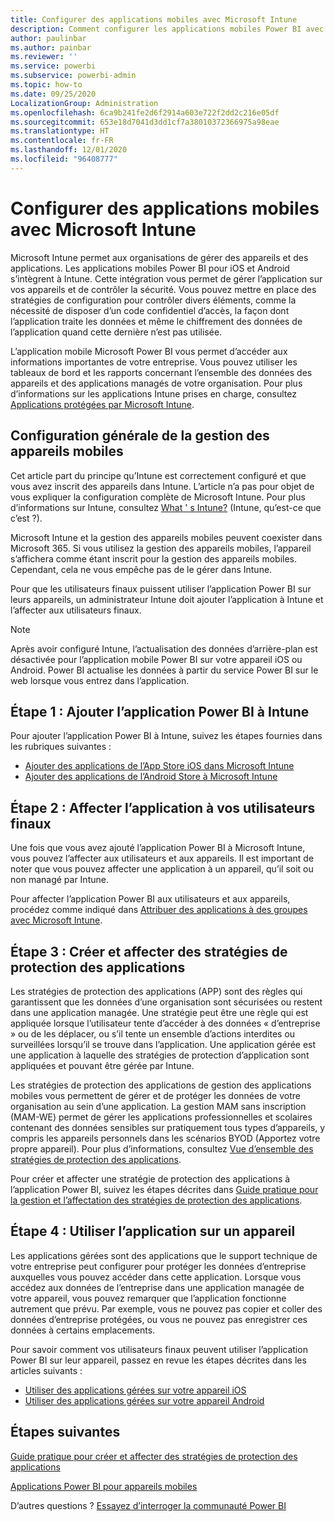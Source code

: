 ```yaml
---
title: Configurer des applications mobiles avec Microsoft Intune
description: Comment configurer les applications mobiles Power BI avec Microsoft Intune. Vous allez voir non seulement comment ajouter et déployer l’application, mais aussi comment créer la stratégie d’application mobile pour contrôler la sécurité.
author: paulinbar
ms.author: painbar
ms.reviewer: ''
ms.service: powerbi
ms.subservice: powerbi-admin
ms.topic: how-to
ms.date: 09/25/2020
LocalizationGroup: Administration
ms.openlocfilehash: 6ca9b241fe2d6f2914a603e722f2dd2c216e05df
ms.sourcegitcommit: 653e18d7041d3dd1cf7a38010372366975a98eae
ms.translationtype: HT
ms.contentlocale: fr-FR
ms.lasthandoff: 12/01/2020
ms.locfileid: "96408777"
---
```

# <a name="configure-mobile-apps-with-microsoft-intune"></a>Configurer des applications mobiles avec Microsoft Intune

Microsoft Intune permet aux organisations de gérer des appareils et des applications. Les applications mobiles Power BI pour iOS et Android s’intègrent à Intune. Cette intégration vous permet de gérer l’application sur vos appareils et de contrôler la sécurité. Vous pouvez mettre en place des stratégies de configuration pour contrôler divers éléments, comme la nécessité de disposer d’un code confidentiel d’accès, la façon dont l’application traite les données et même le chiffrement des données de l’application quand cette dernière n’est pas utilisée.

L’application mobile Microsoft Power BI vous permet d’accéder aux informations importantes de votre entreprise. Vous pouvez utiliser les tableaux de bord et les rapports concernant l’ensemble des données des appareils et des applications managés de votre organisation. Pour plus d’informations sur les applications Intune prises en charge, consultez [Applications protégées par Microsoft Intune](/intune/apps/apps-supported-intune-apps).

## <a name="general-mobile-device-management-configuration"></a>Configuration générale de la gestion des appareils mobiles

Cet article part du principe qu’Intune est correctement configuré et que vous avez inscrit des appareils dans Intune. L’article n’a pas pour objet de vous expliquer la configuration complète de Microsoft Intune. Pour plus d’informations sur Intune, consultez [What ' s Intune?](/intune/introduction-intune/) (Intune, qu’est-ce que c’est ?).

Microsoft Intune et la gestion des appareils mobiles peuvent coexister dans Microsoft 365. Si vous utilisez la gestion des appareils mobiles, l’appareil s’affichera comme étant inscrit pour la gestion des appareils mobiles. Cependant, cela ne vous empêche pas de le gérer dans Intune.

Pour que les utilisateurs finaux puissent utiliser l’application Power BI sur leurs appareils, un administrateur Intune doit ajouter l’application à Intune et l’affecter aux utilisateurs finaux.

> [!NOTE]
> Après avoir configuré Intune, l’actualisation des données d’arrière-plan est désactivée pour l’application mobile Power BI sur votre appareil iOS ou Android. Power BI actualise les données à partir du service Power BI sur le web lorsque vous entrez dans l’application.

## <a name="step-1-add-the-power-bi-app-to-intune"></a>Étape 1 : Ajouter l’application Power BI à Intune

Pour ajouter l’application Power BI à Intune, suivez les étapes fournies dans les rubriques suivantes :
- [Ajouter des applications de l’App Store iOS dans Microsoft Intune](/intune/apps/store-apps-ios)
- [Ajouter des applications de l’Android Store à Microsoft Intune](/intune/apps/store-apps-android)

## <a name="step-2-assign-the-app-to-your-end-users"></a>Étape 2 : Affecter l’application à vos utilisateurs finaux

Une fois que vous avez ajouté l’application Power BI à Microsoft Intune, vous pouvez l’affecter aux utilisateurs et aux appareils. Il est important de noter que vous pouvez affecter une application à un appareil, qu’il soit ou non managé par Intune.

Pour affecter l’application Power BI aux utilisateurs et aux appareils, procédez comme indiqué dans [Attribuer des applications à des groupes avec Microsoft Intune](/intune/apps/apps-deploy).

## <a name="step-3-create-and-assign-app-protection-policies"></a>Étape 3 : Créer et affecter des stratégies de protection des applications

Les stratégies de protection des applications (APP) sont des règles qui garantissent que les données d’une organisation sont sécurisées ou restent dans une application managée. Une stratégie peut être une règle qui est appliquée lorsque l’utilisateur tente d’accéder à des données « d’entreprise » ou de les déplacer, ou s’il tente un ensemble d’actions interdites ou surveillées lorsqu’il se trouve dans l’application. Une application gérée est une application à laquelle des stratégies de protection d’application sont appliquées et pouvant être gérée par Intune.

Les stratégies de protection des applications de gestion des applications mobiles vous permettent de gérer et de protéger les données de votre organisation au sein d’une application. La gestion MAM sans inscription (MAM-WE) permet de gérer les applications professionnelles et scolaires contenant des données sensibles sur pratiquement tous types d’appareils, y compris les appareils personnels dans les scénarios BYOD (Apportez votre propre appareil). Pour plus d’informations, consultez [Vue d’ensemble des stratégies de protection des applications](/intune/apps/app-protection-policy).

Pour créer et affecter une stratégie de protection des applications à l’application Power BI, suivez les étapes décrites dans [Guide pratique pour la gestion et l’affectation des stratégies de protection des applications](/intune/apps/app-protection-policies).

## <a name="step-4-use-the-application-on-a-device"></a>Étape 4 : Utiliser l’application sur un appareil

Les applications gérées sont des applications que le support technique de votre entreprise peut configurer pour protéger les données d’entreprise auxquelles vous pouvez accéder dans cette application. Lorsque vous accédez aux données de l’entreprise dans une application managée de votre appareil, vous pouvez remarquer que l’application fonctionne autrement que prévu. Par exemple, vous ne pouvez pas copier et coller des données d’entreprise protégées, ou vous ne pouvez pas enregistrer ces données à certains emplacements.

Pour savoir comment vos utilisateurs finaux peuvent utiliser l’application Power BI sur leur appareil, passez en revue les étapes décrites dans les articles suivants :
- [Utiliser des applications gérées sur votre appareil iOS](/intune-user-help/use-managed-apps-on-your-device-ios#how-do-i-get-managed-apps)
- [Utiliser des applications gérées sur votre appareil Android](/intune-user-help/use-managed-apps-on-your-device-android)

## <a name="next-steps"></a>Étapes suivantes

[Guide pratique pour créer et affecter des stratégies de protection des applications](/intune/app-protection-policies) 

[Applications Power BI pour appareils mobiles](../consumer/mobile/mobile-apps-for-mobile-devices.md)  

D’autres questions ? [Essayez d’interroger la communauté Power BI](https://community.powerbi.com/)